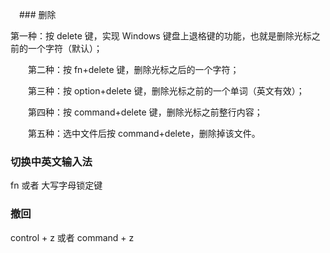 　### 删除　
  
  第一种：按 delete 键，实现 Windows 键盘上退格键的功能，也就是删除光标之前的一个字符（默认）；

　　第二种：按 fn+delete 键，删除光标之后的一个字符；

　　第三种：按 option+delete 键，删除光标之前的一个单词（英文有效）；

　　第四种：按 command+delete 键，删除光标之前整行内容；

　　第五种：选中文件后按 command+delete，删除掉该文件。
  
  
### 切换中英文输入法
  fn 或者 大写字母锁定键
  
### 撤回
  control + z 或者 command + z 
 

